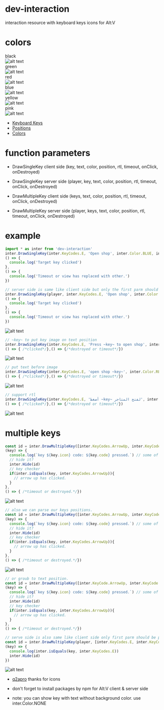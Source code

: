 # dev-interaction
interaction resource with keyboard keys icons for Alt:V

# colors
black<br>
![alt text](https://github.com/omar-othmann/dev-interaction/blob/main/images/black.png)
<br>green<br>
![alt text](https://github.com/omar-othmann/dev-interaction/blob/main/images/green.png)
<br>red<br>
![alt text](https://github.com/omar-othmann/dev-interaction/blob/main/images/red.png)
<br>blue<br>
![alt text](https://github.com/omar-othmann/dev-interaction/blob/main/images/blue.png)
<br>yellow<br>
![alt text](https://github.com/omar-othmann/dev-interaction/blob/main/images/yellow.png)
<br>pink<br>
![alt text](https://github.com/omar-othmann/dev-interaction/blob/main/images/pink.png)

* [Keyboard Keys](https://github.com/omar-othmann/dev-interaction/blob/797453eef4811cd778ba7b9a352f2430014fd0fb/dev-interaction/client/main.js#L5)
* [Positions](https://github.com/omar-othmann/dev-interaction/blob/797453eef4811cd778ba7b9a352f2430014fd0fb/dev-interaction/client/main.js#L116)
* [Colors](https://github.com/omar-othmann/dev-interaction/blob/797453eef4811cd778ba7b9a352f2430014fd0fb/dev-interaction/client/main.js#L128)
# function parameters
* DrawSingleKey client side
(key, text, color, position, rtl, timeout, onClick, onDestroyed)
* DrawSingleKey server side
(player, key, text, color, position, rtl, timeout, onClick, onDestroyed)

* DrawMultipleKey client side
(keys, text, color, position, rtl, timeout, onClick, onDestroyed)
* DrawMultipleKey server side
(player, keys, text, color, position, rtl, timeout, onClick, onDestroyed)
# example
```js
import * as inter from 'dev-interaction'
inter.DrawSingleKey(inter.KeyCodes.E, 'Open shop', inter.Color.BLUE, inter.Position.TOP_LEFT, false, 30000,
() => {
  console.log('Target key clicked')
},
() => {
  console.log('Timeout or view has replaced with other.')
})

// server side is same like client side but only the first parm should be player example
inter.DrawSingleKey(player, inter.KeyCodes.E, 'Open shop', inter.Color.BLUE, inter.Position.TOP_LEFT, false, 30000,
() => {
  console.log('Target key clicked')
},
() => {
  console.log('Timeout or view has replaced with other.')
})
```
![alt text](https://github.com/omar-othmann/dev-interaction/blob/main/images/blue.png)

```js
// ~key~ to put key image on text position
inter.DrawSingleKey(inter.KeyCodes.E, 'Press ~key~ to open shop', inter.Color.BLACK, inter.Position.TOP_LEFT, false, 30000,
() => { /*clicked*/},() => {/*destroyed or timeout*/})
```
![alt text](https://github.com/omar-othmann/dev-interaction/blob/main/images/press_multi.png)

```js
// put text before image
inter.DrawSingleKey(inter.KeyCodes.E, 'open shop ~key~', inter.Color.RED, inter.Position.TOP_LEFT, false, 30000,
() => { /*clicked*/},() => {/*destroyed or timeout*/})
```
![alt text](https://github.com/omar-othmann/dev-interaction/blob/main/images/text_before.png)

```js
// support rtl
inter.DrawSingleKey(inter.KeyCodes.E, 'أضغط ~key~ لفتح المتاجر', inter.Color.BLACK, inter.Position.TOP_LEFT, true, 30000,
() => { /*clicked*/},() => {/*destroyed or timeout*/})
```
![alt text](https://github.com/omar-othmann/dev-interaction/blob/main/images/rtl.png)

# multiple keys
```js
const id = inter.DrawMultipleKey([inter.KeyCodes.ArrowUp, inter.KeyCode.ArrowDown], 'Press some of this keys', inter.Color.BLACK, inter.Position.TOP_LEFT, true, 3000,
(key) => {
  console.log(`key ${key.icon} code: ${key.code} pressed.`) // some of target keys has been pressed.
  // hide it?
  inter.Hide(id)
  // key checker
  if(inter.isEquals(key, inter.KeyCodes.ArrowUp)){
    // arrow up has clicked.
  }
},
() => { /*timeout or destroyed.*/})
```
![alt text](https://github.com/omar-othmann/dev-interaction/blob/main/images/double_key.png)
```js
// also we can parse our keys positions.
const id = inter.DrawMultipleKey([inter.KeyCodes.ArrowUp, inter.KeyCode.ArrowDown], 'Press ~key~ to move up or ~key~ to move down', inter.Color.BLACK, inter.Position.TOP_LEFT, true, 3000,
(key) => {
  console.log(`key ${key.icon} code: ${key.code} pressed.`) // some of target keys has been pressed.
  // hide it?
  inter.Hide(id)
  // key checker
  if(inter.isEquals(key, inter.KeyCodes.ArrowUp)){
    // arrow up has clicked.
  }
},
() => { /*timeout or destroyed.*/})
```
![alt text](https://github.com/omar-othmann/dev-interaction/blob/main/images/arrow_dobule.png)
```js
// or groub to text position.
const id = inter.DrawMultipleKey([inter.KeyCode.ArrowUp, inter.KeyCode.ArrowDown], 'Press some of this keys ~keys~ to do something.', inter.Color.BLACK, inter.Position.TOP_LEFT, true, 3000,
(key) => {
  console.log(`key ${key.icon} code: ${key.code} pressed.`) // some of target keys has been pressed.
  // hide it?
  inter.Hide(id)
  // key checker
  if(inter.isEquals(key, inter.KeyCodes.ArrowUp)){
    // arrow up has clicked.
  }
},
() => { /*timeout or destroyed.*/})

// serve side is also same like client side only first parm should be player
const id = inter.DrawMultipleKey(player, [inter.KeyCodes.E, inter.KeyCodes.F], 'Press ~key~ from server side ~key~ this also', inter.Color.BLACK, inter.Position.TOP_LEFT, false, 3000,
(key) => {
  console.log(inter.isEquals(key, inter.KeyCodes.E))
  inter.Hide(id)
})
```
![alt text](https://github.com/omar-othmann/dev-interaction/blob/main/images/groub_position.png)
* [q2apro](https://github.com/q2apro/keyboard-keys-speedflips) thanks for icons

* don't forget to install packages by npm for Alt:V client & server side
* note: you can show key with text without background color. use inter.Color.NONE
